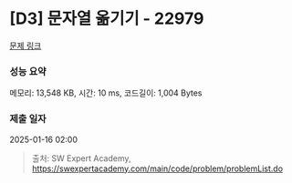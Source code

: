 # [D3] 문자열 옮기기 - 22979 

[문제 링크](https://swexpertacademy.com/main/code/problem/problemDetail.do?contestProbId=AZPOBiaqNo8DFAWB) 

### 성능 요약

메모리: 13,548 KB, 시간: 10 ms, 코드길이: 1,004 Bytes

### 제출 일자

2025-01-16 02:00



> 출처: SW Expert Academy, https://swexpertacademy.com/main/code/problem/problemList.do